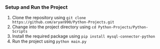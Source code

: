 
### Setup and Run the Project

1. Clone the repository using `git clone https://github.com/aryan990/Python-Projects.git`
2. Change into the project directory using `cd Python-Projects/Python-Scripts`
3. Install the required package using `pip install mysql-connector-python`
4. Run the project using `python main.py`
